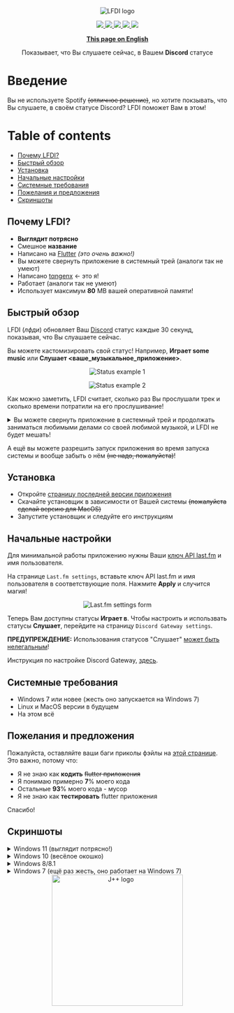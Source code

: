 <div align='center'>
<picture>
  <source media="(prefers-color-scheme: dark)"
  srcset="https://imgur.com/Nm4OzW0.png" alt="LFDI logo"/>
  <img src="https://i.imgur.com/bC2UbSf.png" alt="LFDI logo"/>
</picture>
</div>

<p align='center'>
  <a title="Made with Fluent Design" href="https://github.com/bdlukaa/fluent_ui">
    <img src="https://img.shields.io/badge/fluent-design-blue?style=flat-square&color=7A7574&labelColor=0078D7"/>
  </a>
  <a title="Coded on Flutter with love 💖" href="https://flutter.dev">
    <img src="https://img.shields.io/badge/flutter-v2.10.5-blue">
  </a>
  <a title="Thank you, Dart!" href="https://dart.dev">
    <img src="https://img.shields.io/badge/dart-v2.16.2-blue">
  </a>
  <a title="I don't understand if it works or not" href="">
    <img src="https://img.shields.io/badge/works%3F-probably-yellow">
  </a>
  <a title="Just chill" href="">
    <img src="https://img.shields.io/badge/author%20is-chilling-orange">
  </a>
</p>

<div align='center'>

  **[This page on English](../README.md)**

</div>

<p align='center'>
Показывает, что Вы слушаете сейчас, в Вашем <b>Discord</b> статусе
</p>

# Введение

Вы не используете Spotify ~~(отличное решение)~~, но хотите покзывать,
что Вы слушаете, в своём статусе Discord? LFDI поможет Вам в этом!

# Table of contents

- [Почему LFDI?](#почему-lfdi)
- [Быстрый обзор](#быстрый-обзор)
- [Установка](#установка)
- [Начальные настройки](#начальные-настройки)
- [Системные требования](#системные-требования)
- [Пожелания и предложения](#пожелания-и-предложения)
- [Скриншоты](#скриншоты)

## Почему LFDI?

- **Выглядит потрясно**
- Смешное **название**
- Написано на [Flutter][flutter] *(это очень важно!)*
- Вы можете свернуть приложение в системный трей (аналоги так не умеют)
- Написано [tαngenx][tangenx]                             <- это я!
- Работает (аналоги так не умеют)
- Использует максимум **80** MB вашей оперативной памяти!

[flutter]: https://flutter.dev
[tangenx]: https://github.com/tangenx

## Быстрый обзор

LFDI (*лфди*) обновляет Ваш [Discord][Discord] статус каждые 30 секунд,
показывая, что Вы слуашаете сейчас.

Вы можете кастомизировать свой статус! Например, **Играет some music**
или **Слушает <ваше_музыкальное_приложение>**.

<div align='center'>

  ![Status example 1](https://i.imgur.com/QFadjYD.png)

  ![Status example 2](https://i.imgur.com/cfA9HfG.png)

</div>

Как можно заметить, LFDI считает, сколько раз Вы прослушали трек и
сколько времени потратили на его прослушивание!

<details>
  <summary>Вы можете свернуть приложение в системный трей и продолжать заниматься
  любимыми делами со своей любимой музыкой, и LFDI не будет мешать!</summary>

  <div align='center'>

  ![Minimizing](https://i.imgur.com/zqlJ5Zr.png)

  </div>

</details>

А ещё вы можете разрешить запуск приложения во время запуска системы и
вообще забыть о нём ~~(не надо, пожалуйста)~~!

[Discord]: https://discord.com/

## Установка

- Откройте [страницу последней версии приложения][Latest release]
- Скачайте установщик в зависимости от Вашей системы
~~(пожалуйста сделай версию для MacOS)~~
- Запустите установщик и следуйте его инструкциям

[Latest release]: https://github.com/tangenx/lfdi/releases/latest

## Начальные настройки

Для минимальной работы приложению нужны Ваши [ключ API last.fm][last.fm API key]
и имя пользователя.

На странице `Last.fm settings`, вставьте ключ API last.fm и имя пользователя
в соответствующие поля. Нажмите **Apply** и случится магия!

<div align='center'>

  ![Last.fm settings form](https://i.imgur.com/q9m42iy.png)

</div>

Теперь Вам доступны статусы **Играет в**. Чтобы настроить и использвать статусы
**Слушает**, перейдите на страницу `Discord Gateway settings`.

**ПРЕДУПРЕЖДЕНИЕ:** Использования статусов "Слушает" [может быть нелегальным](./ru/why%20the%20gateway%20seems%20illegal.md)!

Инструкция по настройке Discord Gateway, [здесь](./ru/gateway/configure.md).

[last.fm API key]: https://www.last.fm/api/account/create

## Системные требования

- Windows 7 или новее (жесть оно запускается на Windows 7)
- Linux и MacOS версии в будущем
- На этом всё

## Пожелания и предложения

Пожалуйста, оставляйте ваши баги приколы фэйлы на [этой странице][issues].
Это важно, потому что:

- Я не знаю как **кодить** ~~flutter приложения~~
- Я понимаю примерно **7**% моего кода
- Остальные **93**% моего кода - мусор
- Я не знаю как **тестировать** flutter приложения

Спасибо!

[issues]: https://github.com/tangenx/lfdi/issues

## Скриншоты

<details>
  <summary>Windows 11 (выглядит потрясно!)</summary>

  <div align='center'>

  ![Windows 11_1](https://i.imgur.com/0qeyNi8.png)

  ![Windows 11_2](https://i.imgur.com/UP2hK3A.png)

  </div>

</details>

<details>
  <summary>Windows 10 (весёлое окошко)</summary>

  <div align='center'>

  ![Windows 10](https://i.imgur.com/7HNUsLl.png)

  </div>

</details>

<details>
  <summary>Windows 8/8.1</summary>

  <div align='center'>

  ![Windows 8.1](https://i.imgur.com/5AJTRK0.png)

  </div>

</details>

<details>
  <summary>Windows 7 (ещё раз жесть, оно работает на Windows 7)</summary>

  <div align='center'>

  ![Windows 7](https://i.imgur.com/6g3Q5SI.png)

  </div>

</details>

<div align="center">
  <a title="j++" href="https://github.com/jppteam">
<picture>
  <source media="(prefers-color-scheme: dark)"
  srcset="https://i.imgur.com/BxcB86k.png" alt="J++ logo" width="300px"/>
  <img src="https://i.imgur.com/YneSpeq.png" alt="J++ logo" width="300px"/>
</picture>
  </a>
</div>
